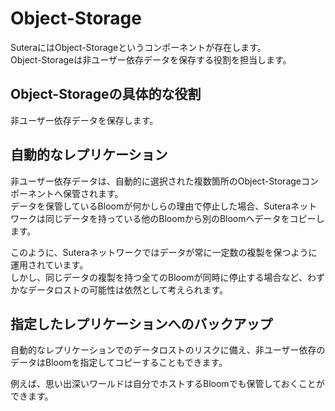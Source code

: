 # Object-Storage

SuteraにはObject-Storageというコンポーネントが存在します。  
Object-Storageは非ユーザー依存データを保存する役割を担当します。

## Object-Storageの具体的な役割

非ユーザー依存データを保存します。

## 自動的なレプリケーション

非ユーザー依存データは、自動的に選択された複数箇所のObject-Storageコンポーネントへ保管されます。  
データを保管しているBloomが何かしらの理由で停止した場合、Suteraネットワークは同じデータを持っている他のBloomから別のBloomへデータをコピーします。  

このように、Suteraネットワークではデータが常に一定数の複製を保つように運用されています。  
しかし、同じデータの複製を持つ全てのBloomが同時に停止する場合など、わずかなデータロストの可能性は依然として考えられます。

## 指定したレプリケーションへのバックアップ

<!-- textlint-disable --> 
自動的なレプリケーションでのデータロストのリスクに備え、非ユーザー依存のデータはBloomを指定してコピーすることもできます。  
<!-- text-lint-enable -->
例えば、思い出深いワールドは自分でホストするBloomでも保管しておくことができます。
